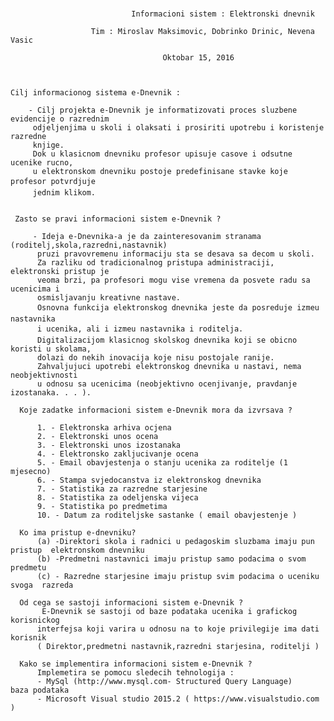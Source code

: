 #
                               Informacioni sistem : Elektronski dnevnik
                      
                      Tim : Miroslav Maksimovic, Dobrinko Drinic, Nevena Vasic
                      
                                      Oktobar 15, 2016
                                      
                                      
                                      
    Cilj informacionog sistema e-Dnevnik : 

        - Cilj projekta e-Dnevnik je informatizovati proces sluzbene evidencije o razrednim
         odjeljenjima u skoli i olaksati i prosiriti upotrebu i koristenje razredne
         knjige.
         Dok u klasicnom dnevniku profesor upisuje casove i odsutne ucenike rucno,
         u elektronskom dnevniku postoje predefinisane stavke koje profesor potvrdjuje
         jednim klikom.

     
     Zasto se pravi informacioni sistem e-Dnevnik ?
     
         - Ideja e-Dnevnika-a je da zainteresovanim stranama (roditelj,skola,razredni,nastavnik)
          pruzi pravovremenu informaciju sta se desava sa decom u skoli.
          Za razliku od tradicionalnog pristupa administraciji, elektronski pristup je
          veoma brzi, pa profesori mogu vise vremena da posvete radu sa ucenicima i
          osmisljavanju kreativne nastave.
          Osnovna funkcija elektronskog dnevnika jeste da posreduje izmeu nastavnika
          i ucenika, ali i izmeu nastavnika i roditelja.
          Digitalizacijom klasicnog skolskog dnevnika koji se obicno koristi u skolama,
          dolazi do nekih inovacija koje nisu postojale ranije.
          Zahvaljujuci upotrebi elektronskog dnevnika u nastavi, nema neobjektivnosti
          u odnosu sa ucenicima (neobjektivno ocenjivanje, pravdanje izostanaka. . . ).
      
      Koje zadatke informacioni sistem e-Dnevnik mora da izvrsava ?
      
          1. - Elektronska arhiva ocjena
          2. - Elektronski unos ocena
          3. - Elektronski unos izostanaka
          4. - Elektronsko zakljucivanje ocena
          5. - Email obavjestenja o stanju ucenika za roditelje (1 mjesecno)
          6. - Stampa svjedocanstva iz elektronskog dnevnika
          7. - Statistika za razredne starjesine
          8. - Statistika za odeljenska vijeca
          9. - Statistika po predmetima
          10. - Datum za roditeljske sastanke ( email obavjestenje )
      
      Ko ima pristup e-dnevniku?
          (a) -Direktori skola i radnici u pedagoskim sluzbama imaju pun pristup  elektronskom dnevniku
          (b) -Predmetni nastavnici imaju pristup samo podacima o svom predmetu
          (c) - Razredne starjesine imaju pristup svim podacima o uceniku svoga  razreda
        
      Od cega se sastoji informacioni sistem e-Dnevnik ?
           E-Dnevnik se sastoji od baze podataka ucenika i grafickog korisnickog
          interfejsa koji varira u odnosu na to koje privilegije ima dati korisnik
          ( Direktor,predmetni nastavnik,razredni starjesina, roditelji )
          
      Kako se implementira informacioni sistem e-Dnevnik ?
          Implemetira se pomocu sledecih tehnologija :
          - MySql (http://www.mysql.com- Structured Query Language)    baza podataka
          - Microsoft Visual studio 2015.2 ( https://www.visualstudio.com )
